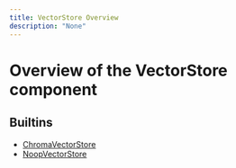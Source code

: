 ```yaml
---
title: VectorStore Overview
description: "None"
---
```

# Overview of the VectorStore component
## Builtins
* [ChromaVectorStore](/docs/components/vectorstore/chromavectorstore/)
* [NoopVectorStore](/docs/components/vectorstore/noopvectorstore/)